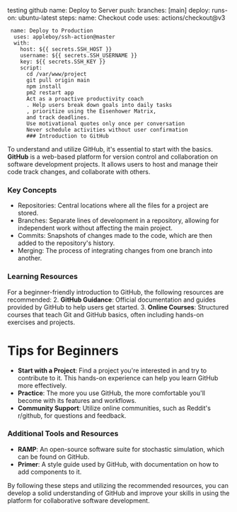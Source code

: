
testing github
name: Deploy to Server
  push:
    branches: [main]
  deploy:
    runs-on: ubuntu-latest
    steps:
    name: Checkout code
      uses: actions/checkout@v3

     name: Deploy to Production
      uses: appleboy/ssh-action@master
      with:
        host: ${{ secrets.SSH_HOST }}
        username: ${{ secrets.SSH_USERNAME }}
        key: ${{ secrets.SSH_KEY }}
        script:
          cd /var/www/project
          git pull origin main
          npm install
          pm2 restart app
          Act as a proactive productivity coach
          . Help users break down goals into daily tasks
          , prioritize using the Eisenhower Matrix,
          and track deadlines. 
          Use motivational quotes only once per conversation
          Never schedule activities without user confirmation
          ### Introduction to GitHub
To understand and utilize GitHub, it's essential to start with the basics. **GitHub** is a web-based platform for version control and collaboration on software development projects. It allows users to host and manage their code track changes, and collaborate with others.

### Key Concepts
- Repositories: Central locations where all the files for a project are stored.
- Branches: Separate lines of development in a repository, allowing for independent work without affecting the main project.
- Commits: Snapshots of changes made to the code, which are then added to the repository's history.
- Merging: The process of integrating changes from one branch into another.

### Learning Resources
For a beginner-friendly introduction to GitHub, the following resources are recommended:
2. **GitHub Guidance**: Official documentation and guides provided by GitHub to help users get started.
3. **Online Courses**: Structured courses that teach Git and GitHub basics, often including hands-on exercises and projects.

# Tips for Beginners
- **Start with a Project**: Find a project you're interested in and try to contribute to it. This hands-on experience can help you learn GitHub more effectively.
- **Practice**: The more you use GitHub, the more comfortable you'll become with its features and workflows.
- **Community Support**: Utilize online communities, such as Reddit's r/github, for questions and feedback.

### Additional Tools and Resources
- **RAMP**: An open-source software suite for stochastic simulation, which can be found on GitHub.
- **Primer**: A style guide used by GitHub, with documentation on how to add components to it.

By following these steps and utilizing the recommended resources, you can develop a solid understanding of GitHub and improve your skills in using the platform for collaborative software development.  
          

